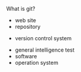 What is git?
* web site
* repository
+ version control system
* general intelligence test
* software
* operation system

